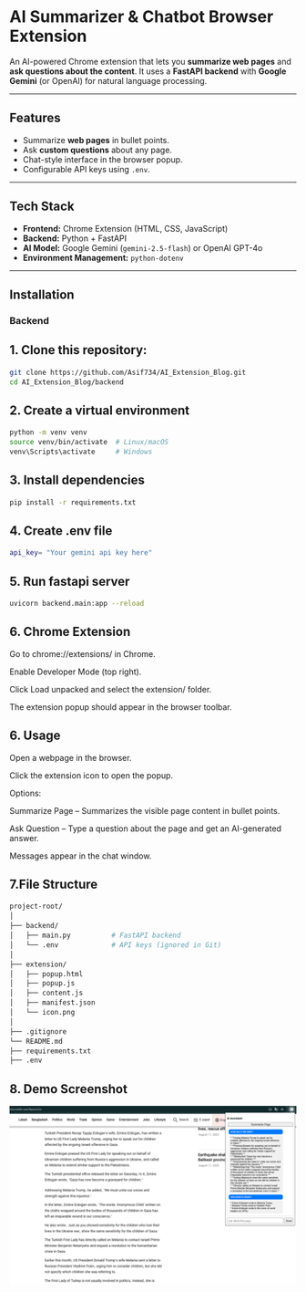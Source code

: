 # AI Summarizer & Chatbot Browser Extension

An AI-powered Chrome extension that lets you **summarize web pages** and **ask questions about the content**. It uses a **FastAPI backend** with **Google Gemini** (or OpenAI) for natural language processing.

---

## Features

- Summarize **web pages** in bullet points.  
- Ask **custom questions** about any page.  
- Chat-style interface in the browser popup.  
- Configurable API keys using `.env`.

---

## Tech Stack

- **Frontend:** Chrome Extension (HTML, CSS, JavaScript)  
- **Backend:** Python + FastAPI  
- **AI Model:** Google Gemini (`gemini-2.5-flash`) or OpenAI GPT-4o  
- **Environment Management:** `python-dotenv`

---

## Installation

### Backend

## 1. Clone this repository:

```bash
git clone https://github.com/Asif734/AI_Extension_Blog.git
cd AI_Extension_Blog/backend
```
## 2. Create a virtual environment

```bash
python -m venv venv
source venv/bin/activate  # Linux/macOS
venv\Scripts\activate     # Windows
```
## 3. Install dependencies

```bash
pip install -r requirements.txt
```

## 4. Create .env file

```bash
api_key= "Your gemini api key here"
```
## 5. Run fastapi server

```bash
uvicorn backend.main:app --reload
```
## 6. Chrome Extension

Go to chrome://extensions/ in Chrome.

Enable Developer Mode (top right).

Click Load unpacked and select the extension/ folder.

The extension popup should appear in the browser toolbar.


## 6. Usage

Open a webpage in the browser.

Click the extension icon to open the popup.

Options:

Summarize Page – Summarizes the visible page content in bullet points.

Ask Question – Type a question about the page and get an AI-generated answer.

Messages appear in the chat window.

## 7.File Structure

```bash
project-root/
│
├── backend/
│   ├── main.py          # FastAPI backend
│   └── .env             # API keys (ignored in Git)
│
├── extension/
│   ├── popup.html
│   ├── popup.js
│   ├── content.js
│   ├── manifest.json
│   └── icon.png
│
├── .gitignore
└── README.md
├── requirements.txt
├── .env
```

## 8. Demo Screenshot 


![AI Summarizer & Chatbot](Extension.png)